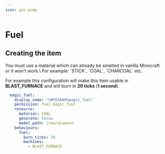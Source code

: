 ```yaml
---
icon: gas-pump
---
```


# Fuel

## Creating the item


<Warning>
You must use a material which can already be smelted in vanilla Minecraft or it won't work.\
For example: `STICK`, `COAL`, `CHARCOAL` etc.
</Warning>


For example this configuration will make this item usable in **BLAST\_FURNACE** and will burn in **20 ticks** (**1 second**).&#x20;

```yaml
  magic_fuel:
    display_name: "%#FE5A00%magic_fuel"
    permission: fuel.magic_fuel
    resource:
      material: COAL
      generate: false
      model_path: item/diamond
    behaviours:
      fuel: 
        burn_ticks: 20
        machines:
          - BLAST_FURNACE
```

